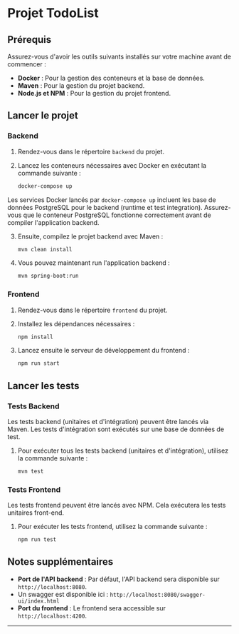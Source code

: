 # Projet TodoList

## Prérequis

Assurez-vous d'avoir les outils suivants installés sur votre machine avant de commencer :

- **Docker** : Pour la gestion des conteneurs et la base de données.
- **Maven** : Pour la gestion du projet backend.
- **Node.js et NPM** : Pour la gestion du projet frontend.

## Lancer le projet

### Backend

1. Rendez-vous dans le répertoire `backend` du projet.
2. Lancez les conteneurs nécessaires avec Docker en exécutant la commande suivante :

    ```bash
    docker-compose up
    ```

Les services Docker lancés par `docker-compose up` incluent les base de données PostgreSQL pour le backend (runtime et test integration). Assurez-vous que le conteneur PostgreSQL fonctionne correctement avant de compiler l'application backend.

3. Ensuite, compilez le projet backend avec Maven :

    ```bash
    mvn clean install
    ```
4. Vous pouvez maintenant run l'application backend :

    ```bash
    mvn spring-boot:run
    ```
   
### Frontend

1. Rendez-vous dans le répertoire `frontend` du projet.
2. Installez les dépendances nécessaires :

    ```bash
    npm install
    ```

3. Lancez ensuite le serveur de développement du frontend :

    ```bash
    npm run start
    ```

## Lancer les tests

### Tests Backend

Les tests backend (unitaires et d'intégration) peuvent être lancés via Maven. Les tests d'intégration sont exécutés sur une base de données de test.

1. Pour exécuter tous les tests backend (unitaires et d'intégration), utilisez la commande suivante :

    ```bash
    mvn test
    ```

### Tests Frontend

Les tests frontend peuvent être lancés avec NPM. Cela exécutera les tests unitaires front-end.

1. Pour exécuter les tests frontend, utilisez la commande suivante :

    ```bash
    npm run test
    ```

## Notes supplémentaires

- **Port de l'API backend** : Par défaut, l'API backend sera disponible sur `http://localhost:8080`.
- Un swagger est disponible ici : `http://localhost:8080/swagger-ui/index.html`
- **Port du frontend** : Le frontend sera accessible sur `http://localhost:4200`.

---
